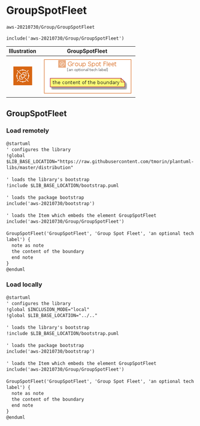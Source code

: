 # GroupSpotFleet


```text
aws-20210730/Group/GroupSpotFleet
```

```text
include('aws-20210730/Group/GroupSpotFleet')
```



| Illustration | GroupSpotFleet |
| :---: | :---: |
| ![illustration for Illustration](../../aws-20210730/Resource/GroupIcons/SpotFleet.png) | ![illustration for GroupSpotFleet](../../aws-20210730/Group/GroupSpotFleet.Local.png) |




## GroupSpotFleet

### Load remotely
```plantuml
@startuml
' configures the library
!global $LIB_BASE_LOCATION="https://raw.githubusercontent.com/tmorin/plantuml-libs/master/distribution"

' loads the library's bootstrap
!include $LIB_BASE_LOCATION/bootstrap.puml

' loads the package bootstrap
include('aws-20210730/bootstrap')

' loads the Item which embeds the element GroupSpotFleet
include('aws-20210730/Group/GroupSpotFleet')

GroupSpotFleet('GroupSpotFleet', 'Group Spot Fleet', 'an optional tech label') {
  note as note
  the content of the boundary
  end note
}
@enduml
```

### Load locally
```plantuml
@startuml
' configures the library
!global $INCLUSION_MODE="local"
!global $LIB_BASE_LOCATION="../.."

' loads the library's bootstrap
!include $LIB_BASE_LOCATION/bootstrap.puml

' loads the package bootstrap
include('aws-20210730/bootstrap')

' loads the Item which embeds the element GroupSpotFleet
include('aws-20210730/Group/GroupSpotFleet')

GroupSpotFleet('GroupSpotFleet', 'Group Spot Fleet', 'an optional tech label') {
  note as note
  the content of the boundary
  end note
}
@enduml
```

